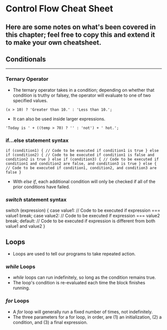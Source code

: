 # Control Flow Cheat Sheet
Here are some notes on what's been covered in this chapter; feel free to copy this and extend it to make your own cheatsheet.
---

## Conditionals
---
### Ternary Operator

- The ternary operator takes in a condition; depending on whether that condition is truthy or falsey, the operator will evaluate to one of two specified values.

`(x > 10) ? 'Greater than 10.' : 'Less than 10.';`

- It can also be used inside larger expressions.

`'Today is ' + ((temp > 70) ? '' : 'not') + ' hot.';`

### if...else statement syntax


`if (condition1) {
  // Code to be executed if condition1 is true
} else if (condition2) {
  // Code to be executed if condition1 is false and condition2 is true
} else if (condition3) {
  // Code to be executed if condition1 and condition2 are false, and condition3 is true
} else {
  // Code to be executed if condition1, condition2, and condition3 are false
}
`

- With _else if_, each additional condition will only be checked if all of the prior conditions have failed.
### _switch_ statement syntax

switch (expression) {
  case value1:
    // Code to be executed if expression === value1
    break;
  case value2:
    // Code to be executed if expression === value2
    break;
  default:
    // Code to be executed if expression is different from both value1 and value2
  }
## Loops

- Loops are used to tell our programs to take repeated action.

### _while_ Loops

- _while_ loops can run indefinitely, so long as the condition remains true.
- The loop's condition is re-evaluated each time the block finishes running.

### _for_ Loops

- A _for_ loop will generally run a fixed number of times, not indefinitely.
- The three parameters for a for loop, in order, are (1) an initialization, (2) a condition, and (3) a final expression.
